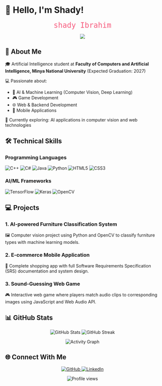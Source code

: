 # 👋 Hello, I'm Shady!

<p align="center">
  <a href="https://github.com/Shady2Ibrahim" 
     style="font-family: 'Fira Code', monospace; color: #f75c7e; text-decoration: none; font-size: 24px;">
    shady Ibrahim
  </a>
</p>
<p align="center">
  <a href="https://git.io/typing-svg">
    <img src="https://readme-typing-svg.demolab.com/?lines=AI+Student+@+Minya+National+University;Game+%26+Web+Developer;Machine+Learning+Enthusiast;Always+Learning+New+Tech&font=Fira+Code&center=true&width=440&height=45&color=f75c7e&vCenter=true&pause=1000&size=22" /></a>
</p>

## 🚀 About Me

🎓 Artificial Intelligence student at **Faculty of Computers and Artificial Intelligence, Minya National University** (Expected Graduation: 2027)

💻 Passionate about:
- 🤖 AI & Machine Learning (Computer Vision, Deep Learning)
- 🎮 Game Development
- 🌐 Web & Backend Development
- 📱 Mobile Applications

🔭 Currently exploring: AI applications in computer vision and web technologies

## 🛠️ Technical Skills

### Programming Languages
![C++](https://img.shields.io/badge/C++-00599C?style=for-the-badge&logo=c%2B%2B&logoColor=white)
![C#](https://img.shields.io/badge/C%23-239120?style=for-the-badge&logo=c-sharp&logoColor=white)
![Java](https://img.shields.io/badge/Java-ED8B00?style=for-the-badge&logo=openjdk&logoColor=white)
![Python](https://img.shields.io/badge/Python-3776AB?style=for-the-badge&logo=python&logoColor=white)
![HTML5](https://img.shields.io/badge/HTML5-E34F26?style=for-the-badge&logo=html5&logoColor=white)
![CSS3](https://img.shields.io/badge/CSS3-1572B6?style=for-the-badge&logo=css3&logoColor=white)

### AI/ML Frameworks
![TensorFlow](https://img.shields.io/badge/TensorFlow-FF6F00?style=for-the-badge&logo=tensorflow&logoColor=white)
![Keras](https://img.shields.io/badge/Keras-D00000?style=for-the-badge&logo=keras&logoColor=white)
![OpenCV](https://img.shields.io/badge/OpenCV-5C3EE8?style=for-the-badge&logo=opencv&logoColor=white)

## 💻 Projects

### 1. AI-powered Furniture Classification System
🖼️ Computer vision project using Python and OpenCV to classify furniture types with machine learning models.

### 2. E-commerce Mobile Application
📱 Complete shopping app with full Software Requirements Specification (SRS) documentation and system design.

### 3. Sound-Guessing Web Game
🎮 Interactive web game where players match audio clips to corresponding images using JavaScript and Web Audio API.

## 📊 GitHub Stats

<p align="center">
  <img src="https://github-readme-stats.vercel.app/api?username=Shady&show_icons=true&theme=radical" alt="GitHub Stats" />
  <img src="https://github-readme-streak-stats.herokuapp.com/?user=Shady&theme=radical" alt="GitHub Streak" />
</p>

<p align="center">
  <img src="https://github-readme-activity-graph.vercel.app/graph?username=Shady&theme=react-dark" alt="Activity Graph" />
</p>

## 🌐 Connect With Me

<p align="center">
  <a href="https://github.com/Shady">
    <img src="https://img.shields.io/badge/GitHub-100000?style=for-the-badge&logo=github&logoColor=white" alt="GitHub" />
  </a>
  <a href="https://www.linkedin.com/in/shady-profile">
    <img src="https://img.shields.io/badge/LinkedIn-0077B5?style=for-the-badge&logo=linkedin&logoColor=white" alt="LinkedIn" />
  </a>
</p>

<p align="center">
  <img src="https://komarev.com/ghpvc/?username=Shady&label=Profile%20views&color=0e75b6&style=flat" alt="Profile views" /> 
</p>
